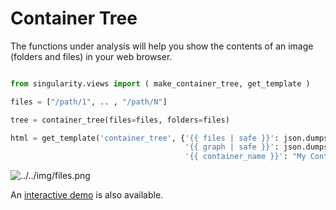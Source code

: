 # Container Tree

The functions under analysis will help you show the contents of an image (folders and files) in your web browser.

```python

from singularity.views import ( make_container_tree, get_template )

files = ["/path/1", .. , "/path/N"]

tree = container_tree(files=files, folders=files)

html = get_template('container_tree', {'{{ files | safe }}': json.dumps(tree['files']),
                                       '{{ graph | safe }}': json.dumps(tree['graph']),
                                       '{{ container_name }}': "My Container Tree"})
```

![../../img/files.png](../../img/files.png)

An [interactive demo](https://singularityware.github.io/singularity-python/examples/container_tree) is also available.
